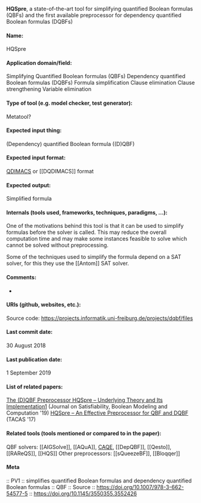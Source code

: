 **HQSpre**, a state-of-the-art tool for simplifying quantified Boolean formulas (QBFs) and the first available preprocessor for dependency quantified Boolean formulas (DQBFs)

#### Name:
HQSpre

#### Application domain/field:
Simplifying
Quantified Boolean formulas (QBFs)
Dependency quantified Boolean formulas (DQBFs)
Formula simplification
Clause elimination
Clause strengthening
Variable elimination

#### Type of tool (e.g. model checker, test generator):
Metatool?

#### Expected input thing:
(Dependency) quantified Boolean formula ((D)QBF)

#### Expected input format:
[QDIMACS](../Formats/QDIMACS.md) or [[DQDIMACS]] format

#### Expected output:
Simplified formula

#### Internals (tools used, frameworks, techniques, paradigms, ...):
One of the motivations behind this tool is that it can be used to simplify formulas before the solver is called. This may reduce the overall computation time and may make some instances feasible to solve which cannot be solved without preprocessing.

Some of the techniques used to simplify the formula depend on a SAT solver, for this they use the [[Antom]] SAT solver.

#### Comments:
-

#### URIs (github, websites, etc.):
Source code: https://projects.informatik.uni-freiburg.de/projects/dqbf/files

#### Last commit date:
30 August 2018

#### Last publication date:
1 September 2019

#### List of related papers:
[The (D)QBF Preprocessor HQSpre – Underlying Theory and Its Implementation1](https://doi.org/10.3233/SAT190115) (Journal on Satisfiability, Boolean Modeling and Computation '19)
[HQSpre – An Effective Preprocessor for QBF and DQBF](https://doi.org/10.1007/978-3-662-54577-5_21) (TACAS '17)

#### Related tools (tools mentioned or compared to in the paper):
QBF solvers: [[AIGSolve]], [[AQuA]], [CAQE](Solvers/CAQE.md), [[DepQBF]], [[Qesto]], [[RAReQS]], [[HQS]]
Other preprocessors: [[sQueezeBF]], [[Bloqqer]]

#### Meta
:: PV1 :: simplifies quantified Boolean formulas and dependency quantified Boolean formulas
:: QBF
:: Source :: https://doi.org/10.1007/978-3-662-54577-5 :: https://doi.org/10.1145/3550355.3552426
